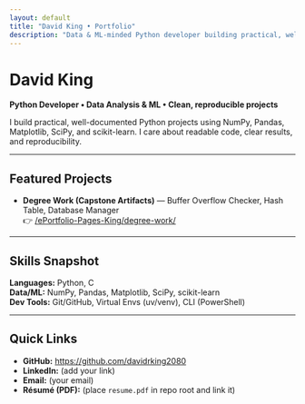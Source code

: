 ```yaml
---
layout: default
title: "David King • Portfolio"
description: "Data & ML-minded Python developer building practical, well-documented projects."
---
```


# David King

**Python Developer • Data Analysis & ML • Clean, reproducible projects**

I build practical, well-documented Python projects using NumPy, Pandas, Matplotlib, SciPy, and scikit-learn. I care about readable code, clear results, and reproducibility.

---

## Featured Projects
- **Degree Work (Capstone Artifacts)** — Buffer Overflow Checker, Hash Table, Database Manager  
  👉 [/ePortfolio-Pages-King/degree-work/](/ePortfolio-Pages-King/degree-work/)

<!-- Add new items here as you publish them -->
<!-- Example:
- **Iris ML Pipeline** — EDA → model → evaluation with visuals  
  👉 Code (GitHub) • Writeup
-->

---

## Skills Snapshot
**Languages:** Python, C  
**Data/ML:** NumPy, Pandas, Matplotlib, SciPy, scikit-learn  
**Dev Tools:** Git/GitHub, Virtual Envs (uv/venv), CLI (PowerShell)

---

## Quick Links
- **GitHub:** https://github.com/davidrking2080  
- **LinkedIn:** (add your link)  
- **Email:** (your email)  
- **Résumé (PDF):** (place `resume.pdf` in repo root and link it)

